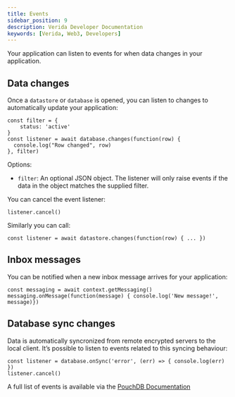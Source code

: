 ```yaml
---
title: Events
sidebar_position: 9
description: Verida Developer Documentation
keywords: [Verida, Web3, Developers]
---
```

Your application can listen to events for when data changes in your application.

## Data changes

Once a `datastore` or `database` is opened, you can listen to changes to automatically update your application:

```tsx
const filter = {
    status: 'active'
}
const listener = await database.changes(function(row) {
  console.log("Row changed", row)
}, filter)
```

Options:

- `filter`: An optional JSON object. The listener will only raise events if the data in the object matches the supplied filter.

You can cancel the event listener:

```tsx
listener.cancel()
```

Similarly you can call:

```tsx
const listener = await datastore.changes(function(row) { ... })
```

## Inbox messages

You can be notified when a new inbox message arrives for your application:

```tsx
const messaging = await context.getMessaging()
messaging.onMessage(function(message) { console.log('New message!', message)})
```

## Database sync changes

Data is automatically syncronized from remote encrypted servers to the local client. It’s possible to listen to events related to this syncing behaviour:

```tsx
const listener = database.onSync('error', (err) => { console.log(err) })
listener.cancel()
```

A full list of events is available via the [PouchDB Documentation](https://pouchdb.com/api.html#sync)